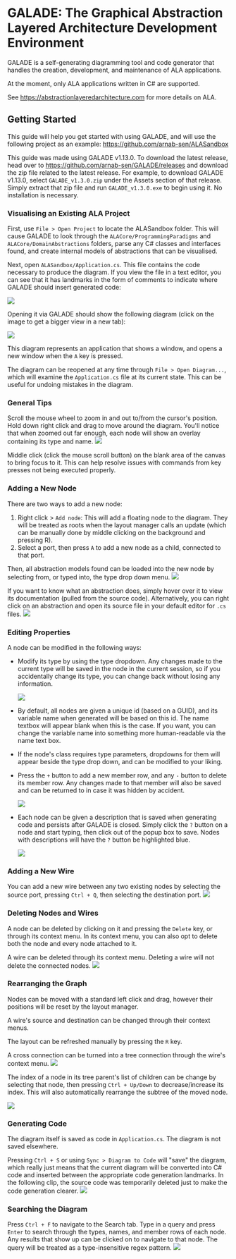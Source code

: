# GALADE: The Graphical Abstraction Layered Architecture Development Environment

GALADE is a self-generating diagramming tool and code generator that handles the creation, development, and maintenance of ALA applications.

At the moment, only ALA applications written in C# are supported.

See https://abstractionlayeredarchitecture.com for more details on ALA.


## Getting Started
This guide will help you get started with using GALADE, and will use the following project as an example: https://github.com/arnab-sen/ALASandbox

This guide was made using GALADE v1.13.0. To download the latest release, head over to https://github.com/arnab-sen/GALADE/releases and download the zip file related to the latest release. For example, to download GALADE v1.13.0, select `GALADE_v1.3.0.zip` under the Assets section of that release. Simply extract that zip file and run `GALADE_v1.3.0.exe` to begin using it. No installation is necessary.

### Visualising an Existing ALA Project
First, use `File > Open Project` to locate the ALASandbox folder. This will cause GALADE to look through the `ALACore/ProgrammingParadigms` and `ALACore/DomainAbstractions` folders, parse any C# classes and interfaces found, and create internal models of abstractions that can be visualised.

Next, open `ALASandbox/Application.cs`. This file contains the code necessary to produce the diagram. If  you view the file in a text editor, you can see that it has landmarks in the form of comments to indicate where GALADE should insert generated code:

![](https://i.gyazo.com/63ed8e346133a9e1a4086cf0fabc91e0.png)

Opening it via GALADE should show the following diagram (click on the image to get a bigger view in a new tab):

![](https://i.gyazo.com/fe4ad1a50837fd67a8ba214601539748.png)

This diagram represents an application that shows a window, and opens a new window when the `A` key is pressed.

The diagram can be reopened at any time through `File > Open Diagram...`, which will examine the `Application.cs` file at its current state. This can be useful for undoing mistakes in the diagram.

### General Tips
Scroll the mouse wheel to zoom in and out to/from the cursor's position. Hold down right click and drag to move around the diagram. You'll notice that when zoomed out far enough, each node will show an overlay containing its type and name.
![](https://i.gyazo.com/04a06976473ddc92a8c3d277c818637c.gif)

Middle click (click the mouse scroll button) on the blank area of the canvas to bring focus to it. This can help resolve issues with commands from key presses not being executed properly.

### Adding a New Node
There are two ways to add a new node:

1. Right click > `Add node`: This will add a floating node to the diagram. They will be treated as roots when the layout manager calls an update (which can be manually done by middle clicking on the background and pressing R).
2. Select a port, then press `A` to add a new node as a child, connected to that port.

Then, all abstraction models found can be loaded into the new node by selecting from, or typed into, the type drop down menu.
![](https://i.gyazo.com/edffe43b3a634dd16c2c3039eb34b094.gif)

If you want to know what an abstraction does, simply hover over it to view its documentation (pulled from the source code). Alternatively, you can right click on an abstraction and open its source file in your default editor for `.cs` files.
![](https://i.gyazo.com/fcc68e2bce3b929f87ea689e0d43fce3.gif)


### Editing Properties
A node can be modified in the following ways:

* Modify its type by using the type dropdown. Any changes made to the current type will be saved in the node in the current session, so if you accidentally change its type, you can change back without losing any information.

    ![](https://i.gyazo.com/1d9c97898f74289fb82126e6ddc92ae4.gif)
* By default, all nodes are given a unique id (based on a GUID), and its variable name when generated will be based on this id. The name textbox will appear blank when this is the case. If you want, you can change the variable name into something more human-readable via the name text box.
* If the node's class requires type parameters, dropdowns for them will appear beside the type drop down, and can be modified to your liking.
* Press the `+` button to add a new member row, and any `-` button to delete its member row. Any changes made to that member will also be saved and can be returned to in case it was hidden by accident.
    
    ![](https://i.gyazo.com/9abd41e0729e82fef044224c37c24360.gif)
* Each node can be given a description that is saved when generating code and persists after GALADE is closed. Simply click the `?` button on a node and start typing, then click out of the popup box to save. Nodes with descriptions will have the `?` button be highlighted blue.

    ![](https://i.gyazo.com/93ce2af380ceaa15ae843b27536c7951.gif)


### Adding a New Wire
You can add a new wire between any two existing nodes by selecting the source port, pressing `Ctrl + Q`, then selecting the destination port.
    ![](https://i.gyazo.com/4fcbe6782989017194ebb338842da4b0.gif)

### Deleting Nodes and Wires
A node can be deleted by clicking on it and pressing the `Delete` key, or through its context menu. In its context menu, you can also opt to delete both the node and every node attached to it.

A wire can be deleted through its context menu. Deleting a wire will not delete the connected nodes.
![](https://i.gyazo.com/6604cf165b2804713768a6f496c456bd.gif)

### Rearranging the Graph
Nodes can be moved with a standard left click and drag, however their positions will be reset by the layout manager.

A wire's source and destination can be changed through their context menus.

The layout can be refreshed manually by pressing the `R` key.

A cross connection can be turned into a tree connection through the wire's context menu.
![](https://i.gyazo.com/3cd73406acb3a541ac49eeab6627b064.gif)

The index of a node in its tree parent's list of children can be change by selecting that node, then pressing `Ctrl + Up/Down` to decrease/increase its index. This will also automatically rearrange the subtree of the moved node.

![](https://i.gyazo.com/221388a8b354bae4b665a3a444fe79f6.gif)

### Generating Code
The diagram itself is saved as code in `Application.cs`. The diagram is not saved elsewhere.

Pressing `Ctrl + S` or using `Sync > Diagram to Code` will "save" the diagram, which really just means that the current diagram will be converted into C# code and inserted between the appropriate code generation landmarks. In the following clip, the source code was temporarily deleted just to make the code generation clearer.
![](https://i.gyazo.com/437500b83453d141d03222799a2764e7.gif)

### Searching the Diagram
Press `Ctrl + F` to navigate to the Search tab. Type in a query and press `Enter` to search through the types, names, and member rows of each node. Any results that show up can be clicked on to navigate to that node. The query will be treated as a type-insensitive regex pattern.
![](https://i.gyazo.com/8e21cc19903090b1b306128296a685dd.gif)
